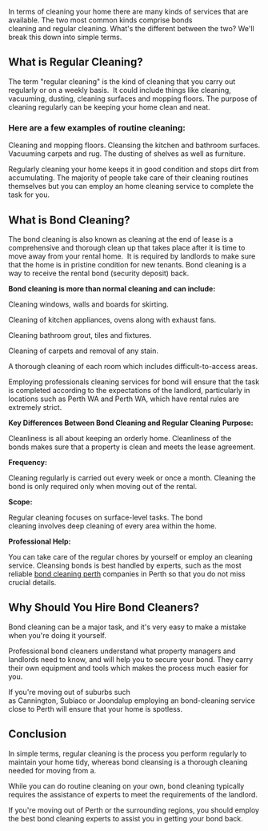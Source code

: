 In terms of cleaning your home there are many kinds of services that are available. The two most common kinds comprise bonds cleaning and regular cleaning. What's the different between the two? We'll break this down into simple terms.

<h2>What is Regular Cleaning?</h2>

The term "regular cleaning" is the kind of cleaning that you carry out regularly or on a weekly basis. 
It could include things like cleaning, vacuuming, dusting, cleaning surfaces and mopping floors. The purpose of cleaning regularly can be keeping your home clean and neat.

<h3>Here are a few examples of routine cleaning:</h3>

Cleaning and mopping floors.
Cleansing the kitchen and bathroom surfaces.
Vacuuming carpets and rug.
The dusting of shelves as well as furniture.

Regularly cleaning your home keeps it in good condition and stops dirt from accumulating. The majority of people take care of their cleaning routines themselves but you can employ an home cleaning service to complete the task for you.

<h2>What is Bond Cleaning?</h2>

The bond cleaning is also known as cleaning at the end of lease is a comprehensive and thorough clean up that takes place after it is time to move away from your rental home. 
It is required by landlords to make sure that the home is in pristine condition for new tenants. Bond cleaning is a way to receive the rental bond (security deposit) back.

<b>Bond cleaning is more than normal cleaning and can include:</b>

Cleaning windows, walls and boards for skirting.

Cleaning of kitchen appliances, ovens along with exhaust fans.

Cleaning bathroom grout, tiles and fixtures.

Cleaning of carpets and removal of any stain.

A thorough cleaning of each room which includes difficult-to-access areas.

Employing professionals cleaning services for bond will ensure that the task is completed according to the expectations of the landlord, particularly in locations such as Perth WA and Perth WA, which have rental rules are extremely strict.

<b>Key Differences Between Bond Cleaning and Regular Cleaning</b>
**Purpose:**

Cleanliness is all about keeping an orderly home.
Cleanliness of the bonds makes sure that a property is clean and meets the lease agreement.

**Frequency:**

Cleaning regularly is carried out every week or once a month.
Cleaning the bond is only required only when moving out of the rental.

**Scope:**

Regular cleaning focuses on surface-level tasks.
The bond cleaning involves deep cleaning of every area within the home.

**Professional Help:**

You can take care of the regular chores by yourself or employ an cleaning service.
Cleansing bonds is best handled by experts, such as the most reliable [bond cleaning perth](https://primebondclean.com.au/bond-cleaning-perth/) companies in Perth so that you do not miss crucial details.

<h2>Why Should You Hire Bond Cleaners?</h2>

Bond cleaning can be a major task, and it's very easy to make a mistake when you're doing it yourself. 

Professional bond cleaners understand what property managers and landlords need to know, and will help you to secure your bond. They carry their own equipment and tools which makes the process much easier for you.

If you're moving out of suburbs such as Cannington, Subiaco or Joondalup employing an bond-cleaning service close to Perth will ensure that your home is spotless.

<h2>Conclusion</h2>

In simple terms, regular cleaning is the process you perform regularly to maintain your home tidy, whereas bond cleansing is a thorough cleaning needed for moving from a. 

While you can do routine cleaning on your own, bond cleaning typically requires the assistance of experts to meet the requirements of the landlord. 

If you're moving out of Perth or the surrounding regions, you should employ the best bond cleaning experts to assist you in getting your bond back.
